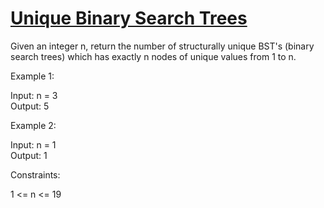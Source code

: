 # [Unique Binary Search Trees](https://leetcode.com/problems/unique-binary-search-trees/)

Given an integer n, return the number of structurally unique BST's (binary search trees) which has exactly n nodes of unique values from 1 to n.  

Example 1:  

Input: n = 3  
Output: 5  

Example 2:  

Input: n = 1  
Output: 1  
 
Constraints:  

1 <= n <= 19  
